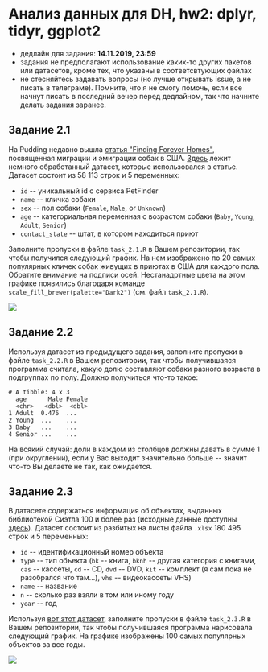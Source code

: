 # Анализ данных для DH, hw2: dplyr, tidyr, ggplot2

* дедлайн для задания: **14.11.2019, 23:59**
* задания не предполагают использование каких-то других пакетов или датасетов, кроме тех, что указаны в соответсвтующих файлах
* не стесняйтесь задавать вопросы (но лучше открывать issue, а не писать в телеграме). Помните, что я не смогу помочь, если все начнут писать в последний вечер перед дедлайном, так что начните делать задания заранее.

## Задание 2.1
На Pudding недавно вышла [статья "Finding Forever Homes"](https://pudding.cool/2019/10/shelters/), посвященная миграции и эмиграции собак в США. [Здесь](https://raw.githubusercontent.com/r-classes/2019_2020_ds4dh_hw_2_dplyr_tidyr_ggplot2/master/data/dog_names.csv) лежит немного обработанный датасет, которые использовался в статье. Датасет состоит из 58 113 строк и 5 переменных:

* `id` -- уникальный  id с сервиса PetFinder
* `name` -- кличка собаки
* `sex` -- пол собаки (`Female`, `Male`, or `Unknown`)
* `age` -- категориальная переменная с возрастом собаки (`Baby`, `Young`, `Adult`, `Senior`)
* `contact_state` -- штат, в котором находиться приют

Заполните пропуски в файле `task_2.1.R` в Вашем репозитории, так чтобы получился следующий график. На нем изображено по 20 самых популярных кличек собак живущих в приютах в США для каждого пола. Обратите внимание на подписи осей. Нестанадртные цвета на этом графике появились благодаря команде `scale_fill_brewer(palette="Dark2")` (см. файл `task_2.1.R`).

![](https://raw.githubusercontent.com/r-classes/2019_2020_ds4dh_hw_2_dplyr_tidyr_ggplot2/master/01_dog_names.png)

## Задание 2.2
Используя датасет из предыдущего задания, заполните пропуски в файле `task_2.2.R` в Вашем репозитории, так чтобы получившаяся программа считала, какую долю составляют собаки разного возраста в подгруппах по полу. Должно получиться что-то такое:

```
# A tibble: 4 x 3
  age      Male Female
  <chr>   <dbl>  <dbl>
1 Adult  0.476  ...
2 Young  ...    ...
3 Baby   ...    ...
4 Senior ...    ...
```

На всякий случай: доли в каждом из столбцов должны давать в сумме 1 (при округлении), если у Вас выходит значительно больше -- значит что-то Вы делаете не так, как ожидается.

## Задание 2.3
В датасете содержаться информация об объектах, выданных библиотекой Сиэтла 100 и более раз (исходные данные доступны [здесь](https://data.seattle.gov/dataset/Checkouts-by-Title-Physical-Items-/3h5r-qv5w)). Датасет состоит из разбитых на листы файла `.xlsx` 180 495 строк и  5 переменных:

* `id` -- идентификационный номер объекта
* `type` -- тип объекта (`bk` -- книга, `bknh` -- другая категория с книгами, `cas` -- кассеты, `cd` -- CD, `dvd` -- DVD, `kit` -- комплект (я сам пока не разобрался что там...), `vhs` -- видеокассеты VHS)
* `name` -- название
* `n` -- сколько раз взяли в том или иному году
* `year` -- год

Используя [вот этот датасет](https://raw.githubusercontent.com/r-classes/2019_2020_ds4dh_hw_2_dplyr_tidyr_ggplot2/master/data/seattle_public_library_checkouts.xlsx), заполните пропуски в файле `task_2.3.R` в Вашем репозитории, так чтобы получившаяся программа нарисовала следующий график. На графике изображены 100 самых популярных объектов за все годы.

![](https://raw.githubusercontent.com/r-classes/2019_2020_ds4dh_hw_2_dplyr_tidyr_ggplot2/master/02_seattle.png)